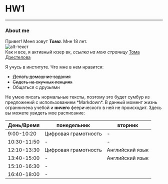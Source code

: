 # HW1
***
### About me
Привет! Меня зовут **_Тома_**. Мне 18 лет.  
![alt-текст](https://pp.userapi.com/c637631/v637631505/5ca67/qXRw8gjI53E.jpg)  
Как и все, я активный юзер вк, *ссылка на мою страницу*
[Тома Дзестелова](https://vk.com/tom__gnom)

Я учусь в институте. Что мне в нем нравится:
* ~~Делать домашние задания~~
* ~~Сидеть на скучных лекциях~~
* Общаться с друзьями

Не умею писать нормальные тексты, поэтому это будет сумбур из предложений с использованием  \*Markdown\*. 
В данный момент жизнь огранничена учебой и **ничего** феерического в ней не происходит. Здесь вы можете увидеть мое расписание:  


День/Время | **понедельник** |  **вторник**  
--- |--- |--- 
9:00-10:20 | Цифровая грамотность|- 
10:30-11:50| - | - 
12:10-13:30| Цифровая грамотность | Английский язык
13:40-15:00|-| Английский язык|
15:10-16:30|-|
16:40-18:00|-| 

